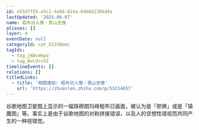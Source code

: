 ```yaml
---
id: e93d7f55-e5c1-4a8d-814a-840842386d4a
lastUpdated: '2025-06-07'
name: 粗布日人像・景山坐像
aliases: []
layer: 4
eventDate: null
categoryId: cat_X3JSNomc
tagIds:
  - tag_jKWvm6pa
  - tag_WvL9rxXI
timelineEvents: []
relations: []
titledLinks:
  - title: '相關連結: 粗布日人像・景山坐像'
    url: 'https://zhuanlan.zhihu.com/p/55214657'
---
```

谷歌地图卫星图上显示的一幅珠穆朗玛峰粗布日画面，被认为是「邪佛」或是「镇魔图」等。事实上是由于谷歌地图的对称拼接错误，以及人的空想性错视而共同产生的一种视错觉。
